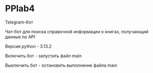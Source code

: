 # PPlab4
Telegram-бот

Чат-бот для поиска справочной информации о книгах, получающий данные по API

Версия python - 3.13.2

Включить бот - запустить файл main

Выключить бот - остановить выполнение файла main
